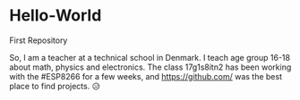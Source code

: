 # Hello-World
First Repository

So, I am a teacher at a technical school in Denmark. I teach age group 16-18 about math, physics and electronics.
The class 17g1s8itn2 has been working with the #ESP8266 for a few weeks, and https://github.com/ was the best place to find projects.
:disappointed_relieved:
